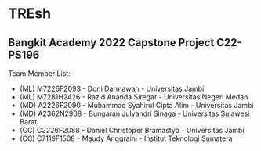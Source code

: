 # TREsh
## Bangkit Academy 2022 Capstone Project C22-PS196 ##

Team Member List:
* (ML) M7226F2093 - Doni Darmawan - Universitas Jambi
* (ML) M7281H2426 - Razid Ananda Siregar - Universitas Negeri Medan
* (MD) A2226F2090 - Muhammad Syahirul Cipta Alim - Universitas Jambi
* (MD) A2362N2908 - Bungaran Julvandri Sinaga - Universitas Sulawesi Barat
* (CC) C2226F2088 - Daniel Christoper Bramastyo - Universitas Jambi
* (CC) C7119F1508 - Maudy Anggraini - Institut Teknologi Sumatera
